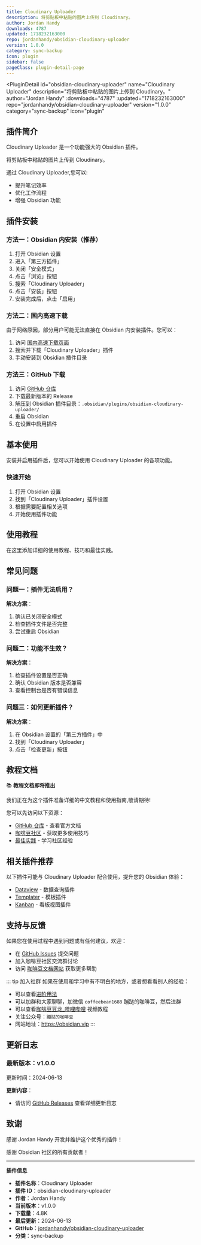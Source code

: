 ```yaml
---
title: Cloudinary Uploader
description: 将剪贴板中粘贴的图片上传到 Cloudinary。
author: Jordan Handy
downloads: 4787
updated: 1718232163000
repo: jordanhandy/obsidian-cloudinary-uploader
version: 1.0.0
category: sync-backup
icon: plugin
sidebar: false
pageClass: plugin-detail-page
---
```


<PluginDetail
  id="obsidian-cloudinary-uploader"
  name="Cloudinary Uploader"
  description="将剪贴板中粘贴的图片上传到 Cloudinary。"
  author="Jordan Handy"
  :downloads="4787"
  :updated="1718232163000"
  repo="jordanhandy/obsidian-cloudinary-uploader"
  version="1.0.0"
  category="sync-backup"
  icon="plugin"
>

<!-- AUTO_GENERATED_START -->
## 插件简介

Cloudinary Uploader 是一个功能强大的 Obsidian 插件。

将剪贴板中粘贴的图片上传到 Cloudinary。

通过 Cloudinary Uploader,您可以:

- 提升笔记效率
- 优化工作流程
- 增强 Obsidian 功能

<!-- AUTO_GENERATED_END -->

<!-- AUTO_GENERATED_START -->
## 插件安装

### 方法一：Obsidian 内安装（推荐）

1. 打开 Obsidian 设置
2. 进入「第三方插件」
3. 关闭「安全模式」
4. 点击「浏览」按钮
5. 搜索「Cloudinary Uploader」
6. 点击「安装」按钮
7. 安装完成后，点击「启用」

### 方法二：国内高速下载

由于网络原因，部分用户可能无法直接在 Obsidian 内安装插件。您可以：

1. 访问 [国内高速下载页面](/zh/documentation/obsidian-plugins-download.html)
2. 搜索并下载「Cloudinary Uploader」插件
3. 手动安装到 Obsidian 插件目录

### 方法三：GitHub 下载

1. 访问 [GitHub 仓库](https://github.com/jordanhandy/obsidian-cloudinary-uploader)
2. 下载最新版本的 Release
3. 解压到 Obsidian 插件目录：`.obsidian/plugins/obsidian-cloudinary-uploader/`
4. 重启 Obsidian
5. 在设置中启用插件

## 基本使用

安装并启用插件后，您可以开始使用 Cloudinary Uploader 的各项功能。

### 快速开始

1. 打开 Obsidian 设置
2. 找到「Cloudinary Uploader」插件设置
3. 根据需要配置相关选项
4. 开始使用插件功能

<!-- AUTO_GENERATED_END -->

<!-- CUSTOM_CONTENT_START:tutorial -->
## 使用教程

在这里添加详细的使用教程、技巧和最佳实践。

<!-- CUSTOM_CONTENT_END:tutorial -->

<!-- SHARED_CONTENT_START -->
## 常见问题

### 问题一：插件无法启用？

**解决方案**：
1. 确认已关闭安全模式
2. 检查插件文件是否完整
3. 尝试重启 Obsidian

### 问题二：功能不生效？

**解决方案**：
1. 检查插件设置是否正确
2. 确认 Obsidian 版本是否兼容
3. 查看控制台是否有错误信息

### 问题三：如何更新插件？

**解决方案**：
1. 在 Obsidian 设置的「第三方插件」中
2. 找到「Cloudinary Uploader」
3. 点击「检查更新」按钮

## 教程文档

📚 **教程文档即将推出**

我们正在为这个插件准备详细的中文教程和使用指南,敬请期待!

您可以先访问以下资源：
- [GitHub 仓库](https://github.com/jordanhandy/obsidian-cloudinary-uploader) - 查看官方文档
- [咖啡豆社区](/zh/bases/) - 获取更多使用技巧
- [最佳实践](/zh/best-practices/) - 学习社区经验

## 相关插件推荐

以下插件可能与 Cloudinary Uploader 配合使用，提升您的 Obsidian 体验：

- [Dataview](/zh/plugins/dataview.html) - 数据查询插件
- [Templater](/zh/plugins/templater-obsidian.html) - 模板插件
- [Kanban](/zh/plugins/obsidian-kanban.html) - 看板视图插件

## 支持与反馈

如果您在使用过程中遇到问题或有任何建议，欢迎：

- 在 [GitHub Issues](https://github.com/jordanhandy/obsidian-cloudinary-uploader/issues) 提交问题
- 加入咖啡豆社区交流群讨论
- 访问 [咖啡豆文档网站](https://obsidian.vip) 获取更多帮助

::: tip 加入社群
如果在使用和学习中有不明白的地方，或者想看看别人的经验：
- 可以查看[进阶用法](/zh/advanced)
- 可以加群和大家聊聊，加微信 `coffeebean1688` 蹦跶的咖啡豆，然后进群
- 可以查看[咖啡豆豆龙_哔哩哔哩](https://space.bilibili.com/618777356) 视频教程
- 关注公众号：`蹦跶的咖啡豆`
- 网站地址：https://obsidian.vip
:::
<!-- SHARED_CONTENT_END -->

<!-- AUTO_GENERATED_START -->
## 更新日志

### 最新版本：v1.0.0

更新时间：2024-06-13

**更新内容**：
- 请访问 [GitHub Releases](https://github.com/jordanhandy/obsidian-cloudinary-uploader/releases) 查看详细更新日志

## 致谢

感谢 Jordan Handy 开发并维护这个优秀的插件！

感谢 Obsidian 社区的所有贡献者！

---

**插件信息**
- **插件名称**：Cloudinary Uploader
- **插件 ID**：obsidian-cloudinary-uploader
- **作者**：Jordan Handy
- **当前版本**：v1.0.0
- **下载量**：4.8K
- **最后更新**：2024-06-13
- **GitHub**：[jordanhandy/obsidian-cloudinary-uploader](https://github.com/jordanhandy/obsidian-cloudinary-uploader)
- **分类**：sync-backup
<!-- AUTO_GENERATED_END -->

</PluginDetail>

